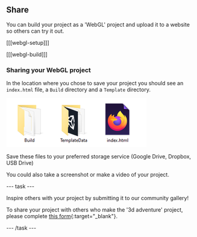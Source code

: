 ## Share

You can build your project as a 'WebGL' project and upload it to a website so others can try it out. 

[[[webgl-setup]]]

[[[webgl-build]]]

### Sharing your WebGL project

In the location where you chose to save your project you should see an `index.html` file, a `Build` directory and a `Template` directory.

![two directories and an index file shown](images/8a_webgl_files.png)

Save these files to your preferred storage service (Google Drive, Dropbox, USB Drive)

You could also take a screenshot or make a video of your project. 


--- task ---

Inspire others with your project by submitting it to our community gallery! 

To share your project with others who make the '3d adventure' project, please complete [this form](https://form.raspberrypi.org/f/community-project-submissions){:target="_blank"}.

--- /task ---
